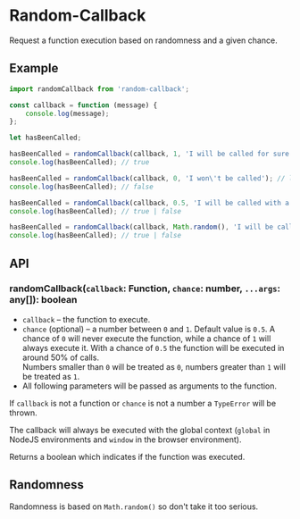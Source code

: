 # Random-Callback

Request a function execution based on randomness and a given chance.

## Example

```js
import randomCallback from 'random-callback';

const callback = function (message) {
    console.log(message);
};

let hasBeenCalled;

hasBeenCalled = randomCallback(callback, 1, 'I will be called for sure'); // logs 'I will be called for sure'
console.log(hasBeenCalled); // true

hasBeenCalled = randomCallback(callback, 0, 'I won\'t be called'); // logs nothing
console.log(hasBeenCalled); // false

hasBeenCalled = randomCallback(callback, 0.5, 'I will be called with a chance of 50%');
console.log(hasBeenCalled); // true | false

hasBeenCalled = randomCallback(callback, Math.random(), 'I will be called completly random');
console.log(hasBeenCalled); // true | false

```

## API

### randomCallback(`callback`: Function, `chance`: number, `...args`: any[]): boolean

- `callback` – the function to execute.
- `chance` (optional) – a number between `0` and `1`. Default value is `0.5`.
  A chance of `0` will never execute the function, while a chance of `1` will always execute it. With a chance of `0.5` the function will be executed in around 50% of calls.  
  Numbers smaller than `0` will be treated as `0`, numbers greater than `1` will be treated as `1`.
- All following parameters will be passed as arguments to the function.

If `callback` is not a function or `chance` is not a number a `TypeError` will be thrown.

The callback will always be executed with the global context (`global` in NodeJS environments and `window` in the browser environment).

Returns a boolean which indicates if the function was executed.

## Randomness

Randomness is based on `Math.random()` so don't take it too serious.


